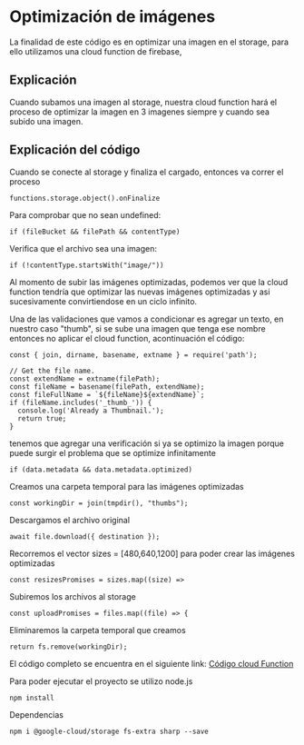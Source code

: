 # Optimización de imágenes

La finalidad de este código es en optimizar una imagen en el storage, para ello utilizamos una cloud function de firebase,
## Explicación
Cuando subamos una imagen al storage, nuestra cloud function hará el proceso de optimizar la imagen en 3 imagenes siempre y cuando sea subido una imagen. 
## Explicación del código
Cuando se conecte al storage y finaliza el cargado, entonces va correr el proceso
```
functions.storage.object().onFinalize
```
Para comprobar que no sean undefined: 
```
if (fileBucket && filePath && contentType)
```


Verifica que el archivo sea una imagen: 
```
if (!contentType.startsWith("image/"))
```

Al momento de subir las imágenes optimizadas, podemos ver que la cloud function tendría que optimizar las nuevas imágenes optimizadas y asi sucesivamente convirtiendose en un ciclo infinito.

Una de las validaciones que vamos a condicionar es agregar un texto, en nuestro caso "thumb", si se sube una imagen que tenga ese nombre entonces no aplicar el cloud function, acontinuación el código: 

```
const { join, dirname, basename, extname } = require('path');

// Get the file name.
const extendName = extname(filePath);
const fileName = basename(filePath, extendName);
const fileFullName = `${fileName}${extendName}`;
if (fileName.includes('_thumb_')) {
  console.log('Already a Thumbnail.');
  return true;
}
```

tenemos que agregar una verificación si ya se optimizo la imagen porque puede surgir el problema que se optimize infinitamente
 ```
 if (data.metadata && data.metadata.optimized) 
 ```
Creamos una carpeta temporal para las imágenes optimizadas
```
const workingDir = join(tmpdir(), "thumbs");
```
Descargamos el archivo original
```
await file.download({ destination });
```
Recorremos el vector sizes = [480,640,1200] para poder crear las imágenes optimizadas
```
const resizesPromises = sizes.map((size) => 
```

Subiremos los archivos al storage 
```
const uploadPromises = files.map((file) => {
```
Eliminaremos la carpeta temporal que creamos
```
return fs.remove(workingDir);
```

El código completo se encuentra en el siguiente link:
[Código cloud Function](functions/index.js)


Para poder ejecutar el proyecto se utilizo node.js
```
npm install
```

Dependencias 
```
npm i @google-cloud/storage fs-extra sharp --save
```
